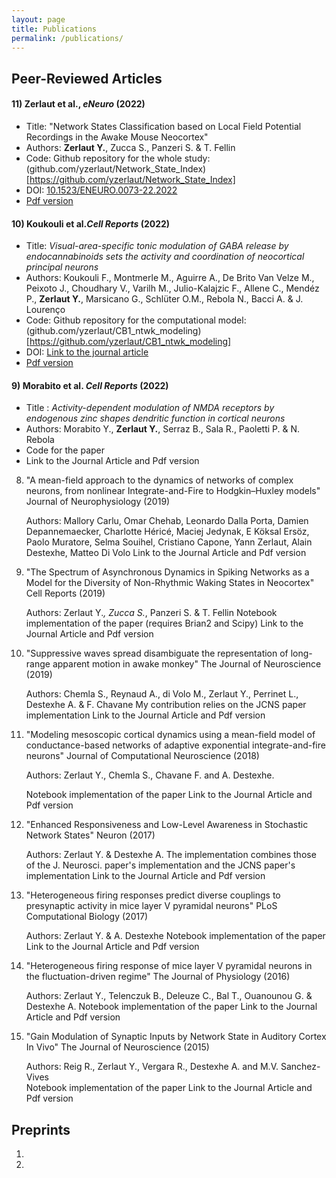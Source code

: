 ```yaml
---
layout: page
title: Publications
permalink: /publications/
---
```


## Peer-Reviewed Articles

#### 11) Zerlaut et al., *eNeuro* (2022)
- Title: "Network States Classification based on Local Field Potential Recordings in the Awake Mouse Neocortex"
- Authors: **Zerlaut Y.**, Zucca S., Panzeri S. & T. Fellin 
- Code: Github repository for the whole study: (github.com/yzerlaut/Network_State_Index)[https://github.com/yzerlaut/Network_State_Index]
- DOI: [10.1523/ENEURO.0073-22.2022](https://doi.org/10.1523/ENEURO.0073-22.2022)
- [Pdf version](https://www.eneuro.org/content/eneuro/9/4/ENEURO.0073-22.2022.full.pdf)

#### 10) Koukouli et al.*Cell Reports* (2022)
- Title: *Visual-area-specific tonic modulation of GABA release by endocannabinoids sets the activity and coordination of neocortical principal neurons* 
- Authors: Koukouli F., Montmerle M., Aguirre A., De Brito Van Velze M., Peixoto J., Choudhary V., Varilh M., Julio-Kalajzic F., Allene C., Mendéz P., **Zerlaut Y.**, Marsicano G., Schlüter O.M., Rebola N., Bacci A. & J. Lourenço
- Code: Github repository for the computational model: (github.com/yzerlaut/CB1_ntwk_modeling)[https://github.com/yzerlaut/CB1_ntwk_modeling]
- DOI: [Link to the journal article](https://www.sciencedirect.com/science/article/pii/S2211124722010191) 
- [Pdf version](https://hal.sorbonne-universite.fr/hal-03777453/document)

#### 9) Morabito et al. *Cell Reports* (2022)

- Title : *Activity-dependent modulation of NMDA receptors by endogenous zinc shapes dendritic function in cortical neurons*
- Authors: Morabito Y., **Zerlaut Y.**, Serraz B., Sala R., Paoletti P. & N. Rebola
- Code for the paper
- Link to the Journal Article and Pdf version

8) "A mean-field approach to the dynamics of networks of complex neurons, from nonlinear Integrate-and-Fire to Hodgkin–Huxley models" Journal of Neurophysiology (2019)

    Authors: Mallory Carlu, Omar Chehab, Leonardo Dalla Porta, Damien Depannemaecker, Charlotte Héricé, Maciej Jedynak, E Köksal Ersöz, Paolo Muratore, Selma Souihel, Cristiano Capone, Yann Zerlaut, Alain Destexhe, Matteo Di Volo
    Link to the Journal Article and Pdf version

7) "The Spectrum of Asynchronous Dynamics in Spiking Networks as a Model for the Diversity of Non-Rhythmic Waking States in Neocortex" Cell Reports (2019)

    Authors: Zerlaut Y.*, Zucca S.*, Panzeri S. & T. Fellin 
    Notebook implementation of the paper (requires Brian2 and Scipy)
    Link to the Journal Article and Pdf version

6) "Suppressive waves spread disambiguate the representation of long-range apparent motion in awake monkey" The Journal of Neuroscience (2019)

    Authors: Chemla S., Reynaud A., di Volo M., Zerlaut Y., Perrinet L., Destexhe A. & F. Chavane
    My contribution relies on the JCNS paper implementation
    Link to the Journal Article and Pdf version

5) "Modeling mesoscopic cortical dynamics using a mean-field model of conductance-based networks of adaptive exponential integrate-and-fire neurons" Journal of Computational Neuroscience (2018) 

    Authors: Zerlaut Y., Chemla S., Chavane F. and A. Destexhe. 

    Notebook implementation of the paper
    Link to the Journal Article and Pdf version

4) "Enhanced Responsiveness and Low-Level Awareness in Stochastic Network States" Neuron (2017) 

    Authors: Zerlaut Y. & Destexhe A. 
    The implementation combines those of the J. Neurosci. paper's implementation and the JCNS paper's implementation
Link to the Journal Article and Pdf version

3) "Heterogeneous firing responses predict diverse couplings to presynaptic activity in mice layer V pyramidal neurons" PLoS Computational Biology (2017)

    Authors: Zerlaut Y. & A. Destexhe 
    Notebook implementation of the paper
    Link to the Journal Article and Pdf version

2) "Heterogeneous firing response of mice layer V pyramidal neurons in the fluctuation-driven regime" The Journal of Physiology (2016)

    Authors: Zerlaut Y., Telenczuk B., Deleuze C., Bal T., Ouanounou G. & Destexhe A. 
    Notebook implementation of the paper
    Link to the Journal Article and Pdf version

1) "Gain Modulation of Synaptic Inputs by Network State in Auditory Cortex In Vivo" The Journal of Neuroscience (2015)

    Authors: Reig R., Zerlaut Y., Vergara R., Destexhe A. and M.V. Sanchez-Vives  
    Notebook implementation of the paper
    Link to the Journal Article and Pdf version 

## Preprints

1.
2.
